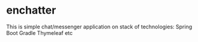 # enchatter
This is simple chat/messenger application on stack of technologies:
Spring Boot
Gradle
Thymeleaf
etc
